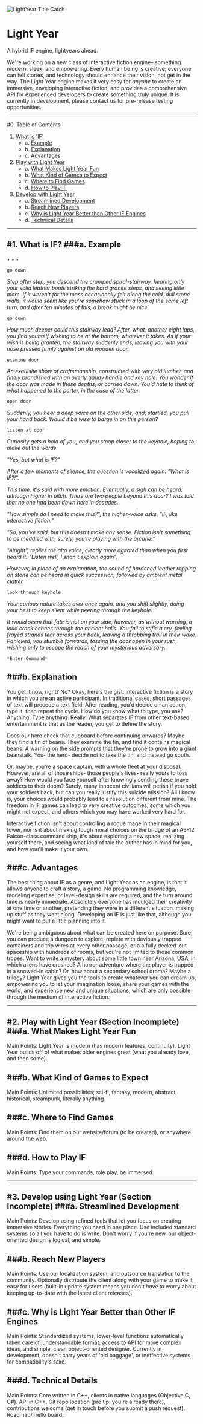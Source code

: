 ![LightYear Title Catch](Marketing/Scaled/LightYear_Title_Catch/920x920.png)


# Light Year
A hybrid IF engine, lightyears ahead.

We're working on a new class of interactive fiction engine– something modern, sleek, and empowering. Every human being is creative; everyone can tell stories, and technology should enhance their vision, not get in the way. The Light Year engine makes it very easy for *anyone* to create an immersive, enveloping interactive fiction, and provides a comprehensive API for experienced developers to create something truly unique. It is currently in development, please contact us for pre-release testing opportunities.


---
#0. Table of Contents
1. [What is 'IF'](#1-what-is-if)
	* a. [Example](#a-example)
	* b. [Explanation](#b-explanation)
	* c. [Advantages](#c-advantages)
2. [Play with Light Year](#2-play-with-light-year)
	* a. [What Makes Light Year Fun](#a-what-makes-light-year-fun)
	* b. [What Kind of Games to Expect](#b-what-kind-of-games-to-expect)
	* c. [Where to Find Games](#c-where-to-find-games)
	* d. [How to Play IF](#d-how-to-play-if)
3. [Develop with Light Year](#3-develop-using-light-year)
	* a. [Streamlined Development](#a-streamlined-development)
	* b. [Reach New Players](#b-reach-new-players)
	* c. [Why is Light Year Better than Other IF Engines](#c-why-is-light-year-better-than-other-if-engines)
	* d. [Technical Details](#d-technical-details)


---
#1. What is IF?
###a. Example
---

• • •

`go down`

*Step after step, you descend the cramped spiral-stairway, hearing only your solid leather boots striking the hard granite steps, and seeing little more. If it weren't for the moss occasionally felt along the cold, dull stone walls, it would seem like you're somehow stuck in a loop of the same left turn, and after ten minutes of this, a break might be nice.*

`go down`

*How much deeper could this stairway lead? After, what, another eight laps, you find yourself wishing to be at the bottom, whatever it takes. As if your wish is being granted, the stairway suddenly ends, leaving you with your nose pressed firmly against an old wooden door.*

`examine door`

*An exquisite show of craftsmanship, constructed with very old lumber, and finely brandished with an overly gaudy handle and key hole. You wonder if the door was made in these depths, or carried down. You'd hate to think of what happened to the porter, in the case of the latter.*

`open door`

*Suddenly, you hear a deep voice on the other side, and, startled, you pull your hand back. Would it be wise to barge in on this person?*

`listen at door`

*Curiosity gets a hold of you, and you stoop closer to the keyhole, hoping to make out the words.*

*"Yes, but what is IF?"*

*After a few moments of silence, the question is vocalized again: "What is IF?!".*

*This time, it's said with more emotion. Eventually, a sigh can be heard, although higher in pitch. There are two people beyond this door? I was told that no one had been down here in decades.*

*"How simple do I need to make this?", the higher-voice asks. "IF, like interactive fiction."*

*"So, you've said, but this doesn't make any sense. Fiction isn't something to be meddled with, surely, you're playing with the arcane!"*

*"Alright", replies the alto voice, clearly more agitated than when you first heard it. "Listen well, I shan't explain again".*

*However, in place of an explanation, the sound of hardened leather rapping on stone can be heard in quick succession, followed by ambient metal clatter.*

`look through keyhole`

*Your curious nature takes over once again, and you shift slightly, doing your best to keep silent while peering through the keyhole.*

*It would seem that fate is not on your side, however, as without warning, a loud crack echoes through the ancient halls. You fail to stifle a cry, feeling frayed strands tear across your back, leaving a throbbing trail in their wake. Panicked, you stumble forwards, tossing the door open in your rush, wishing only to escape the reach of your mysterious adversary.*

`*Enter Command*`

###b. Explanation
---

You get it now, right? No? Okay, here's the gist: interactive fiction is a story in which you are an active participant. In traditional cases, short passages of text will precede a text field. After reading, you'd decide on an action, type it, then repeat the cycle. How do you know what to type, you ask? Anything. Type anything. Really. What separates IF from other text-based entertainment is that as the reader, you get to define the story.

Does our hero check that cupboard before continuing onwards? Maybe they find a tin of beans. They examine the tin, and find it contains magical beans. A warning on the side prompts that they're prone to grow into a giant beanstalk. You- the hero- decide not to take the tin, and instead go south.

Or, maybe, you're a space captain, with a whole fleet at your disposal. However, are all of those ships- those people's lives- really yours to toss away? How would you face yourself after knowingly sending these brave soldiers to their doom? Surely, many innocent civilians will perish if you hold your soldiers back, but can you really justify this suicide mission? All I know is, your choices would probably lead to a resolution different from mine. The freedom in IF games can lead to very creative outcomes, some which you might not expect, and others which you may have worked very hard for.

Interactive fiction isn't about controlling a rogue mage in their magical tower, nor is it about making tough moral choices on the bridge of an A3-12 Falcon-class command ship, it's about exploring a new space, realizing yourself there, and seeing what kind of tale the author has in mind for you, and how you'll make it your own.

###c. Advantages
---

The best thing about IF as a genre, and Light Year as an engine, is that it allows anyone to craft a story, a game. No programming knowledge, modeling expertise, or level-design skills are required, and the turn around time is nearly immediate. Absolutely everyone has indulged their creativity at one time or another, pretending they were in a different situation, making up stuff as they went along. Developing an IF is just like that, although you might want to put a little planning into it.

We're being ambiguous about what can be created here on purpose. Sure, you can produce a dungeon to explore, replete with deviously trapped containers and trip wires at every other passage, or a a fully decked-out spaceship with hundreds of rooms, but you're not limited to those common tropes. Want to write a mystery about some little town near Arizona, USA, in which aliens have crashed? A horror adventure where the player is trapped in a snowed-in cabin? Or, how about a secondary school drama? Maybe a trilogy? Light Year gives you the tools to create whatever you can dream up, empowering you to let your imagination loose, share your games with the world, and experience new and unique situations, which are only possible through the medium of interactive fiction.


---
#2. Play with Light Year
(Section Incomplete)
###a. What Makes Light Year Fun
---
Main Points: Light Year is modern (has modern features, continuity). Light Year builds off of what makes older engines great (what you already love, and then some).

###b. What Kind of Games to Expect
---
Main Points: Unlimited possibilities; sci-fi, fantasy, modern, abstract, historical, steampunk, literally anything.

###c. Where to Find Games
---
Main Points: Find them on our website/forum (to be created), or anywhere around the web.

###d. How to Play IF
---
Main Points: Type your commands, role play, be immersed.


---
#3. Develop using Light Year
(Section Incomplete)
###a. Streamlined Development
---
Main Points: Develop using refined tools that let you focus on creating immersive stories. Everything you need in one place. Use included standard systems so all you have to do is write. Don't worry if you're new, our object-oriented design is logical, and simple.

###b. Reach New Players
---
Main Points: Use our localization system, and outsource translation to the community. Optionally distribute the client along with your game to make it easy for users (built-in update system means you don't *have* to worry about keeping up-to-date with the latest client releases).

###c. Why is Light Year Better than Other IF Engines
---
Main Points: Standardized systems, lower-level functions automatically taken care of, understandable format, access to API for more complex ideas, and simple, clear, object-oriented designer. Currently in development, doesn't carry years of 'old baggage', or ineffective systems for compatibility's sake.

###d. Technical Details
---
Main Points: Core written in C++, clients in native languages (Objective C, C#). API in C++. Git repo location (pro tip: you're already there), contributions welcome (get in touch before you submit a push request). Roadmap/Trello board.